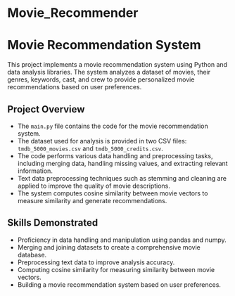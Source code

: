 # Movie_Recommender

# Movie Recommendation System

This project implements a movie recommendation system using Python and data analysis libraries. The system analyzes a dataset of movies, their genres, keywords, cast, and crew to provide personalized movie recommendations based on user preferences.

## Project Overview

- The `main.py` file contains the code for the movie recommendation system.
- The dataset used for analysis is provided in two CSV files: `tmdb_5000_movies.csv` and `tmdb_5000_credits.csv`.
- The code performs various data handling and preprocessing tasks, including merging data, handling missing values, and extracting relevant information.
- Text data preprocessing techniques such as stemming and cleaning are applied to improve the quality of movie descriptions.
- The system computes cosine similarity between movie vectors to measure similarity and generate recommendations.

## Skills Demonstrated

- Proficiency in data handling and manipulation using pandas and numpy.
- Merging and joining datasets to create a comprehensive movie database.
- Preprocessing text data to improve analysis accuracy.
- Computing cosine similarity for measuring similarity between movie vectors.
- Building a movie recommendation system based on user preferences.

